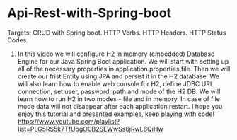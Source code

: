 # Api-Rest-with-Spring-boot
Targets: CRUD with Spring boot. HTTP Verbs. HTTP Headers. HTTP Status Codes. 
1. In this [video]([url](https://youtu.be/9ME94z46fsU?si=CQOBlSaPJBa5AzfF))  we will configure H2 in memory (embedded) Database Engine for our Java Spring Boot application. We will start with setting up all of the necessary properties in application.properties file. Then we will create our frist Entity using JPA and persist it in the H2 database. We will also learn how to enable web console for H2, define JDBC URL connection, set user, password, path and mode of the H2 DB. We will learn how to run H2 in two modes - file and in memory. In case of file mode data will not disappear after each application restart. I hope you enjoy this tutorial and presented examples, keep playing with code! 
https://www.youtube.com/playlist?list=PLG5RS5k7TfUpgO0B2SEWwSs6jRwL8QiHw
